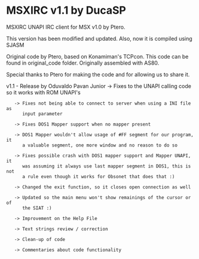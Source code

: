 # MSXIRC v1.1 by DucaSP
MSXIRC UNAPI IRC client for MSX v1.0 by Ptero. 

This version has been modified and updated. Also, now it is compiled using SJASM

Original code by Ptero, based on Konamiman's TCPcon. This code can be found in
original_code folder. Originally assembled with AS80.

Special thanks to Ptero for making the code and for allowing us to share it.

v1.1 - Release by Oduvaldo Pavan Junior
       -> Fixes to the UNAPI calling code so it works with ROM UNAPI's
       
       -> Fixes not being able to connect to server when using a INI file as
          input parameter
          
       -> Fixes DOS1 Mapper support when no mapper present
       
       -> DOS1 Mapper wouldn't allow usage of #FF segment for our program, it
          a valuable segment, one more window and no reason to do so
          
       -> Fixes possible crash with DOS1 mapper support and Mapper UNAPI, it
          was assuming it always use last mapper segment in DOS1, this is not
          a rule even though it works for Obsonet that does that :)
          
       -> Changed the exit function, so it closes open connection as well
       
       -> Updated so the main menu won't show remainings of the cursor or of
          the SIAT :)
          
       -> Improvement on the Help File
       
       -> Text strings review / correction
       
       -> Clean-up of code
       
       -> Commentaries about code functionality
       
